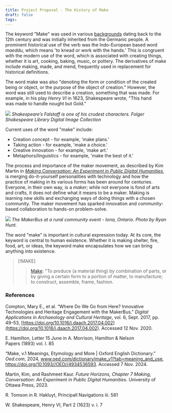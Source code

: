 ```yaml
---
title: Project Proposal - The History of Make
draft: false
tags:
---
```

 The keyword "Make" was used in various [backgrounds](https://www.oed.com/dictionary/make_v1?tab=etymology&typeOfFormation=derivative) dating back to the 12th century and was initially inherited from the Germanic people. A prominent historical use of the verb was the Indo-European based word _maeddu_, which means 'to knead or work with the hands.' This is congruent with the modern use of the word, which is associated with creating things, whether it is art, cooking, baking, music, or pottery. The derivatives of make include making, made, and mend, frequently used in replacement for historical definitions.

The word make was also "denoting the form or condition of the created being or object, or the purpose of the object of creation." However, the word was still used to describe a creation, something that was made. For example, in his play _Henry VI_ in 1623, Shakespeare wrote, "This hand was made to handle nought but Gold."

![](https://static.wixstatic.com/media/fada4c_029ec8ba031d4765806cc008f7728538~mv2.png/v1/fill/w_1180,h_842,al_c,q_90,enc_auto/fada4c_029ec8ba031d4765806cc008f7728538~mv2.png)
*Shakespeare’s Falstaff is one of his crudest characters. Folger Shakespeare Library Digital Image Collection*

Current uses of the word "make" include:
- Creation concept - for example, 'make plans.'
- Taking action - for example, 'make a choice.'
- Creative innovation - for example, 'make art.'
- Metaphors/linguistics - for example, 'make the best of it.'

The process and importance of the maker movement, as described by Kim Martin in [_Making Conversation: An Experiment in Public Digital Humanities_](https://www.degruyter.com/document/doi/10.1515/9780776640068-010/html), is merging do-it-yourself personalities with technology and how the practice of making in its various forms has been around for centuries. Everyone, in their own way, is a _maker_; while not everyone is fond of arts and crafts, it does not define what it means to be a maker. Making is learning new skills and exchanging ways of doing things with a chosen community. The maker movement has sparked innovation and community-based collaboration to hands-on problem-solve.

![](https://static.wixstatic.com/media/fada4c_ee6db4a59ecd4359815daf6395d4b762~mv2.png/v1/fill/w_1438,h_958,al_c,q_90,usm_0.66_1.00_0.01,enc_auto/fada4c_ee6db4a59ecd4359815daf6395d4b762~mv2.png)
*The MakerBus at a rural community event - Iona, Ontario. Photo by Ryan Hunt.*

The word "make" is important in cultural expression today. At its core, the keyword is central to human existence. Whether it is making shelter, fire, food, art, or ideas, the keyword make encapsulates how we can bring anything into existence.

> [!MAKE]
> > [Make](https://www.oed.com/dictionary/make_v1?tab=meaning_and_use&typeOfFormation=derivative): "To produce (a material thing) by combination of parts, or by giving a certain form to a portion of matter, to manufacture; to construct, assemble, frame, fashion.

### References
Compton, Mary E., et al. “Where Do We Go from Here? Innovative Technologies and Heritage Engagement with the MakerBus.” _Digital Applications in Archaeology and Cultural Heritage_, vol. 6, Sept. 2017, pp. 49–53, [https://doi.org/10.1016/j.daach.2017.04.002](https://doi.org/10.1016/j.daach.2017.04.002). Accessed 12 Nov. 2020.

E. Hamilton, Letter 15 June in A. Morrison, Hamilton & Nelson Papers (1893) vol. I. 85

“Make, v.1 Meanings, Etymology and More | Oxford English Dictionary.” _Oed.com_, 2024, www.oed.com/dictionary/make_v1?tab=meaning_and_use, https://doi.org/10.1093//OED//4934536593. Accessed 7 Nov. 2024.

Martin, Kim, and Rashmeet Kaur. _Future Horizons, Chapter 7 Making, Conversation: An Experiment in Public Digital Humanities_. University of Ottawa Press, 2023.

R. Tomson in R. Hakluyt, Principall Navigations iii. 581

W. Shakespeare, Henry VI, Part 2 (1623) v. i. 7
